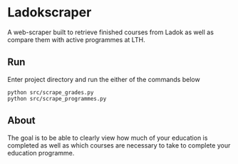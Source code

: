 # Ladokscraper
A web-scraper built to retrieve finished courses from Ladok as well as compare them with active programmes at LTH.

## Run
Enter project directory and run the either of the commands below
```
python src/scrape_grades.py
python src/scrape_programmes.py
```

## About
The goal is to be able to clearly view how much of your education is completed as well as which courses are necessary to take to complete your education programme.
